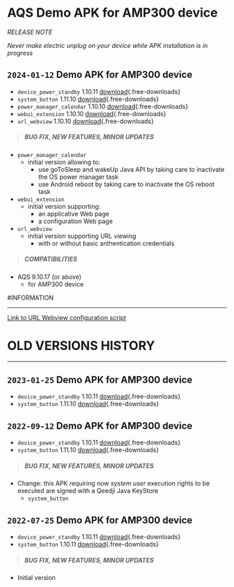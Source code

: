 # AQS Demo APK for AMP300 device
*RELEASE NOTE*

*Never make electric unplug on your device while APK installation is in progress*
  
## `2024-01-12` Demo APK for AMP300 device
- `device_power_standby` 1.10.11 [download](amp300/APK/device_power_standby-qeedjisystem_aosp-setup-1.10.11.apk){.free-downloads}
- `system_button` 1.11.10 [download](amp300/APK/system_button-qeedjisystem_aosp-setup-1.11.10.apk){.free-downloads}
- `power_manager_calendar` 1.10.10 [download](amp300/APK/power_manager_calendar-qeedjisystem_aosp-setup-1.10.10.apk){.free-downloads}
- `webui_extension` 1.10.10 [download](amp300/APK/webui_extension-qeedjisystem_aosp-setup-1.10.10.apk){.free-downloads}
- `url_webview` 1.10.10 [download](amp300/APK/url_webview-qeedjisystem_aosp-setup-1.10.10.apk){.free-downloads}

>##### **BUG FIX, NEW FEATURES, MINOR UPDATES**
- `power_manager_calendar`
	- initial version allowing to:
		- use goToSleep and wakeUp Java API by taking care to inactivate the OS power manager task   
		- use Android reboot by taking care to inactivate the OS reboot task 
- `webui_extension`
	- initial version supporting:  
		- an applicative Web page 
		- a configuration Web page 
- `url_webview`
	- initial version supporting URL viewing  
		- with or without basic anthentication credentials
>##### **COMPATIBILITIES**
- AQS 9.10.17 (or above)
    - for AMP300 device 

#INFORMATION
***********************************************************************

[Link to URL Webview configuration script](https://github.com/Qeedji/aosp-amp300-sdk/tree/master/examples/url_webview/configuration/000000000000.js)

# OLD VERSIONS HISTORY
*********************************************************************************************************

## `2023-01-25` Demo APK for AMP300 device
- `device_power_standby` 1.10.11 [download](amp300/APK/device_power_standby-qeedjisystem_aosp-setup-1.10.11.apk){.free-downloads}
- `system_button` 1.11.10 [download](amp300/APK/system_button-qeedjisystem_aosp-setup-1.11.10.apk){.free-downloads}

## `2022-09-12` Demo APK for AMP300 device
- `device_power_standby` 1.10.11 [download](amp300/APK/device_power_standby-amp300-setup-1.10.11.apk){.free-downloads}
- `system_button` 1.11.10 [download](amp300/APK/system_button-amp300-setup-1.11.10.apk){.free-downloads} 

>##### **BUG FIX, NEW FEATURES, MINOR UPDATES**
- Change: this APK requiring now *system user* execution rights to be executed are signed with a Qeedji Java KeyStore
    - `system_button`

## `2022-07-25` Demo APK for AMP300 device
- `device_power_standby` 1.10.11 [download](amp300/APK/device_power_standby-amp300-setup-1.10.11.apk){.free-downloads}
- `system_button` 1.10.11 [download](amp300/APK/system_button-amp300-setup-1.10.11.apk){.free-downloads} 

>##### **BUG FIX, NEW FEATURES, MINOR UPDATES**
- Initial version